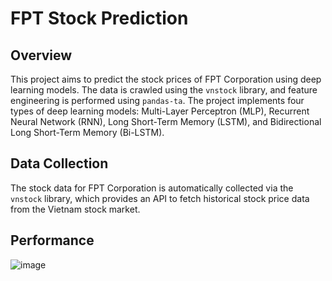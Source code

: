 # FPT Stock Prediction

## Overview
This project aims to predict the stock prices of FPT Corporation using deep learning models. The data is crawled using the `vnstock` library, and feature engineering is performed using `pandas-ta`. The project implements four types of deep learning models: Multi-Layer Perceptron (MLP), Recurrent Neural Network (RNN), Long Short-Term Memory (LSTM), and Bidirectional Long Short-Term Memory (Bi-LSTM).

## Data Collection
The stock data for FPT Corporation is automatically collected via the `vnstock` library, which provides an API to fetch historical stock price data from the Vietnam stock market.

## Performance
![image](https://github.com/Vu0401/Stock-prediction/assets/93986576/7fe0c12b-b1f5-44db-9d32-2b519cdbd4c6)
